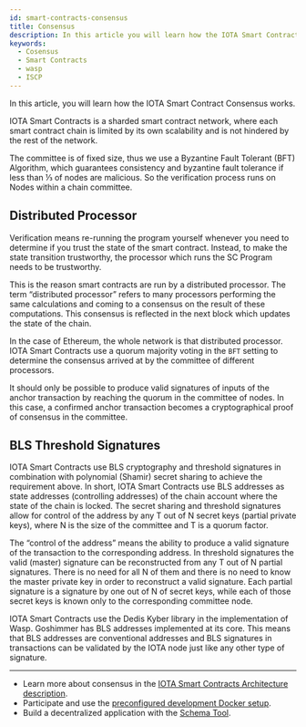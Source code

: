 ```yaml
---
id: smart-contracts-consensus
title: Consensus
description: In this article you will learn how the IOTA Smart Contract Consensus works.
keywords:
  - Cosensus
  - Smart Contracts
  - wasp
  - ISCP
---
```


In this article, you will learn how the IOTA Smart Contract Consensus works.

IOTA Smart Contracts is a sharded smart contract network, where each smart contract chain is limited by its own scalability and is not hindered by the rest of the network.

The committee is of fixed size, thus we use a Byzantine Fault Tolerant (BFT) Algorithm, which guarantees consistency and byzantine fault tolerance if less than ⅓ of nodes are malicious. So the verification process runs on Nodes within a chain committee.

## Distributed Processor

Verification means re-running the program yourself whenever you need to determine if you trust the state of the smart contract. Instead, to make the state transition trustworthy, the processor which runs the SC Program needs to be trustworthy.

This is the reason smart contracts are run by a distributed processor. The term “distributed processor” refers to many processors performing the same calculations and coming to a consensus on the result of these computations. This consensus is reflected in the next block which updates the state of the chain.

In the case of Ethereum, the whole network is that distributed processor.
IOTA Smart Contracts use a quorum majority voting in the `BFT` setting to determine the consensus arrived at by the committee of different processors.

It should only be possible to produce valid signatures of inputs of
the anchor transaction by reaching the quorum in the committee of nodes. In this case, a confirmed anchor transaction
becomes a cryptographical proof of consensus in the committee.

## BLS Threshold Signatures

IOTA Smart Contracts use BLS cryptography and threshold signatures in combination with
polynomial (Shamir) secret sharing to achieve the requirement above.
In short, IOTA Smart Contracts use BLS addresses as state addresses (controlling addresses) of the chain account
where the state of the chain is locked. The secret sharing and threshold signatures allow for
control of the address by any T out of N secret keys (partial private keys), where N is the size of
the committee and T is a quorum factor.

The “control of the address” means the ability to produce a valid signature of the transaction to
the corresponding address. In threshold signatures the valid (master) signature can be
reconstructed from any T out of N partial signatures. There is no need for all N of them and
there is no need to know the master private key in order to reconstruct a valid signature. Each
partial signature is a signature by one out of N of secret keys, while each of those secret keys is
known only to the corresponding committee node.

IOTA Smart Contracts use the Dedis Kyber library in the implementation of Wasp. Goshimmer has BLS addresses implemented at its core. This means that BLS addresses are conventional addresses and BLS
signatures in transactions can be validated by the IOTA node just like any other type of
signature.

---

- Learn more about consensus in the [IOTA Smart Contracts Architecture description](https://github.com/iotaledger/wasp/blob/master/documentation/ISC_WP_Nov_10_2021.pdf).
- Participate and use the [preconfigured development Docker setup](/smart-contracts/guide/development_tools/docker_preconfigured).
- Build a decentralized application with the [Schema Tool](/smart-contracts/guide/schema).
